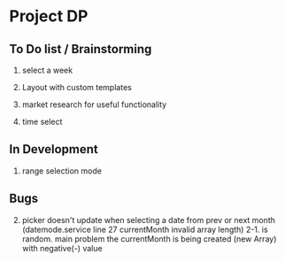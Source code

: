 # Project DP

## To Do list / Brainstorming

1. select a week
3. Layout with custom templates
4. market research for useful functionality

5. time select

## In Development

1. range selection mode

## Bugs

2. picker doesn't update when selecting a date from prev or next month (datemode.service line 27 currentMonth invalid array length)
   2-1. is random. main problem the currentMonth is being created (new Array) with negative(-) value
